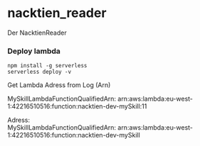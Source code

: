 # nacktien_reader
Der NacktienReader

### Deploy lambda
```
npm install -g serverless
serverless deploy -v
```


Get Lambda Adress  from Log (Arn)

MySkillLambdaFunctionQualifiedArn: arn:aws:lambda:eu-west-1:42216510516:function:nacktien-dev-mySkill:11

Adress:  
MySkillLambdaFunctionQualifiedArn: arn:aws:lambda:eu-west-1:42216510516:function:nacktien-dev-mySkill
